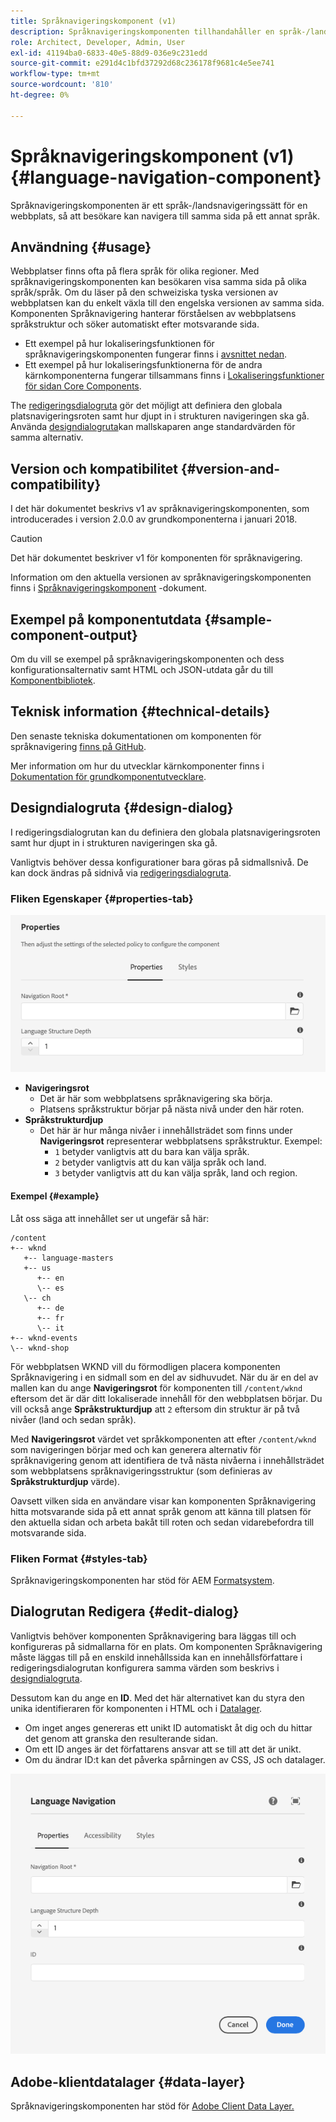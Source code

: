 ```yaml
---
title: Språknavigeringskomponent (v1)
description: Språknavigeringskomponenten tillhandahåller en språk-/landsnavigering för en webbplats, så att besökare kan navigera till samma sida på en annan språkinställning.
role: Architect, Developer, Admin, User
exl-id: 41194ba0-6833-40e5-88d9-036e9c231edd
source-git-commit: e291d4c1bfd37292d68c236178f9681c4e5ee741
workflow-type: tm+mt
source-wordcount: '810'
ht-degree: 0%

---
```


# Språknavigeringskomponent (v1) {#language-navigation-component}

Språknavigeringskomponenten är ett språk-/landsnavigeringssätt för en webbplats, så att besökare kan navigera till samma sida på ett annat språk.

## Användning {#usage}

Webbplatser finns ofta på flera språk för olika regioner. Med språknavigeringskomponenten kan besökaren visa samma sida på olika språk/språk. Om du läser på den schweiziska tyska versionen av webbplatsen kan du enkelt växla till den engelska versionen av samma sida. Komponenten Språknavigering hanterar förståelsen av webbplatsens språkstruktur och söker automatiskt efter motsvarande sida.

* Ett exempel på hur lokaliseringsfunktionen för språknavigeringskomponenten fungerar finns i [avsnittet nedan](#example).
* Ett exempel på hur lokaliseringsfunktionerna för de andra kärnkomponenterna fungerar tillsammans finns i [Lokaliseringsfunktioner för sidan Core Components](/help/get-started/localization.md).

The [redigeringsdialogruta](#edit-dialog) gör det möjligt att definiera den globala platsnavigeringsroten samt hur djupt in i strukturen navigeringen ska gå. Använda [designdialogruta](#design-dialog)kan mallskaparen ange standardvärden för samma alternativ.

## Version och kompatibilitet {#version-and-compatibility}

I det här dokumentet beskrivs v1 av språknavigeringskomponenten, som introducerades i version 2.0.0 av grundkomponenterna i januari 2018.

>[!CAUTION]
>
>Det här dokumentet beskriver v1 för komponenten för språknavigering.
>
>Information om den aktuella versionen av språknavigeringskomponenten finns i [Språknavigeringskomponent](/help/components/language-navigation.md) -dokument.

## Exempel på komponentutdata {#sample-component-output}

Om du vill se exempel på språknavigeringskomponenten och dess konfigurationsalternativ samt HTML och JSON-utdata går du till [Komponentbibliotek](https://adobe.com/go/aem_cmp_library_langnav).

## Teknisk information {#technical-details}

Den senaste tekniska dokumentationen om komponenten för språknavigering [finns på GitHub](https://adobe.com/go/aem_cmp_tech_langnav_v1).

Mer information om hur du utvecklar kärnkomponenter finns i [Dokumentation för grundkomponentutvecklare](/help/developing/overview.md).

## Designdialogruta {#design-dialog}

I redigeringsdialogrutan kan du definiera den globala platsnavigeringsroten samt hur djupt in i strukturen navigeringen ska gå.

Vanligtvis behöver dessa konfigurationer bara göras på sidmallsnivå. De kan dock ändras på sidnivå via [redigeringsdialogruta](#edit-dialog).

### Fliken Egenskaper {#properties-tab}

![Designdialogrutan för komponenten för språknavigering](/help/assets/language-navigation-design.png)

* **Navigeringsrot**
   * Det är här som webbplatsens språknavigering ska börja.
   * Platsens språkstruktur börjar på nästa nivå under den här roten.
* **Språkstrukturdjup**
   * Det här är hur många nivåer i innehållsträdet som finns under **Navigeringsrot** representerar webbplatsens språkstruktur. Exempel:
      * `1` betyder vanligtvis att du bara kan välja språk.
      * `2` betyder vanligtvis att du kan välja språk och land.
      * `3` betyder vanligtvis att du kan välja språk, land och region.

#### Exempel {#example}

Låt oss säga att innehållet ser ut ungefär så här:

```
/content
+-- wknd
   +-- language-masters
   +-- us
      +-- en
      \-- es
   \-- ch
      +-- de
      +-- fr
      \-- it
+-- wknd-events
\-- wknd-shop
```

För webbplatsen WKND vill du förmodligen placera komponenten Språknavigering i en sidmall som en del av sidhuvudet. När du är en del av mallen kan du ange **Navigeringsrot** för komponenten till `/content/wknd` eftersom det är där ditt lokaliserade innehåll för den webbplatsen börjar. Du vill också ange **Språkstrukturdjup** att `2` eftersom din struktur är på två nivåer (land och sedan språk).

Med **Navigeringsrot** värdet vet språkkomponenten att efter `/content/wknd` som navigeringen börjar med och kan generera alternativ för språknavigering genom att identifiera de två nästa nivåerna i innehållsträdet som webbplatsens språknavigeringsstruktur (som definieras av **Språkstrukturdjup** värde).

Oavsett vilken sida en användare visar kan komponenten Språknavigering hitta motsvarande sida på ett annat språk genom att känna till platsen för den aktuella sidan och arbeta bakåt till roten och sedan vidarebefordra till motsvarande sida.

### Fliken Format {#styles-tab}

Språknavigeringskomponenten har stöd för AEM [Formatsystem](/help/get-started/authoring.md#component-styling).

## Dialogrutan Redigera {#edit-dialog}

Vanligtvis behöver komponenten Språknavigering bara läggas till och konfigureras på sidmallarna för en plats. Om komponenten Språknavigering måste läggas till på en enskild innehållssida kan en innehållsförfattare i redigeringsdialogrutan konfigurera samma värden som beskrivs i [designdialogruta](#design-dialog).

Dessutom kan du ange en **ID**. Med det här alternativet kan du styra den unika identifieraren för komponenten i HTML och i [Datalager](/help/developing/data-layer/overview.md).

* Om inget anges genereras ett unikt ID automatiskt åt dig och du hittar det genom att granska den resulterande sidan.
* Om ett ID anges är det författarens ansvar att se till att det är unikt.
* Om du ändrar ID:t kan det påverka spårningen av CSS, JS och datalager.

![Redigera-dialogrutan för språknavigeringskomponenten](/help/assets/language-navigation-edit.png)

## Adobe-klientdatalager {#data-layer}

Språknavigeringskomponenten har stöd för [Adobe Client Data Layer.](/help/developing/data-layer/overview.md)
